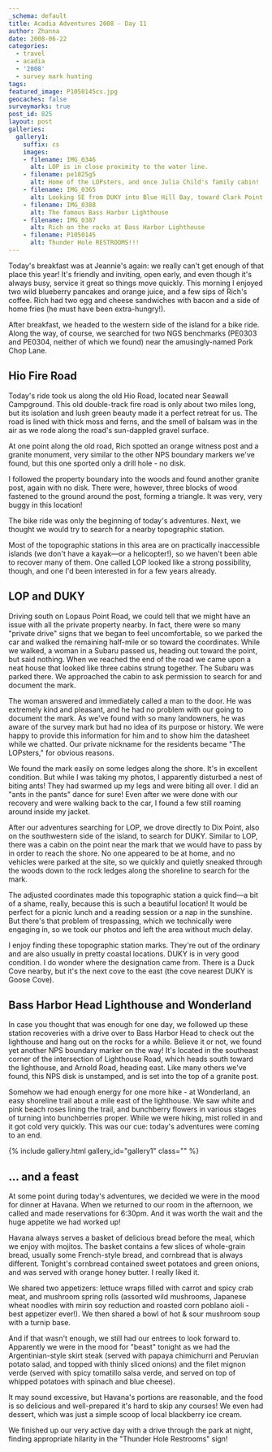 ```yaml
---
_schema: default
title: Acadia Adventures 2008 - Day 11
author: Zhanna
date: 2008-06-22
categories:
  - travel
  - acadia
  - '2008'
  - survey mark hunting
tags:
featured_image: P1050145cs.jpg
geocaches: false
surveymarks: true
post_id: 825
layout: post
galleries:
  gallery1:
    suffix: cs
    images:
    - filename: IMG_0346
      alt: LOP is in close proximity to the water line.
    - filename: pe1825g5
      alt: Home of the LOPsters, and once Julia Child's family cabin!      
    - filename: IMG_0365
      alt: Looking SE from DUKY into Blue Hill Bay, toward Clark Point and Nutter Point       
    - filename: IMG_0388
      alt: The famous Bass Harbor Lighthouse
    - filename: IMG_0387
      alt: Rich on the rocks at Bass Harbor Lighthouse  
    - filename: P1050145
      alt: Thunder Hole RESTROOMS!!!          
---
```


Today's breakfast was at Jeannie's again: we really can't get enough of that place this year! It's friendly and inviting, open early, and even though it's always busy, service it great so things move quickly. This morning I enjoyed two wild blueberry pancakes and orange juice, and a few sips of Rich's coffee. Rich had two egg and cheese sandwiches with bacon and a side of home fries (he must have been extra-hungry!). 

After breakfast, we headed to the western side of the island for a bike ride. Along the way, of course, we searched for two NGS benchmarks (PE0303 and PE0304, neither of which we found) near the amusingly-named Pork Chop Lane.

## Hio Fire Road

Today's ride took us along the old Hio Road, located near Seawall Campground. This old double-track fire road is only about two miles long, but its isolation and lush green beauty made it a perfect retreat for us. The road is lined with thick moss and ferns, and the smell of balsam was in the air as we rode along the road's sun-dappled gravel surface. 

At one point along the old road, Rich spotted an orange witness post and a granite monument, very similar to the other NPS boundary markers we've found, but this one sported only a drill hole - no disk. 

I followed the property boundary into the woods and found another granite post, again with no disk. There were, however, three blocks of wood fastened to the ground around the post, forming a triangle. It was very, very buggy in this location!

The bike ride was only the beginning of today's adventures. Next, we thought we would try to search for a nearby topographic station. 

Most of the topographic stations in this area are on practically inaccessible islands (we don't have a kayak—or a helicopter!), so we haven't been able to recover many of them. One called LOP looked like a strong possibility, though, and one I'd been interested in for a few years already. 

## LOP and DUKY

Driving south on Lopaus Point Road, we could tell that we might have an issue with all the private property nearby. In fact, there were so many "private drive" signs that we began to feel uncomfortable, so we parked the car and walked the remaining half-mile or so toward the coordinates. While we walked, a woman in a Subaru passed us, heading out toward the point, but said nothing. When we reached the end of the road we came upon a neat house that looked like three cabins strung together. The Subaru was parked there. We approached the cabin to ask permission to search for and document the mark.

The woman answered and immediately called a man to the door. He was extremely kind and pleasant, and he had no problem with our going to document the mark. As we've found with so many landowners, he was aware of the survey mark but had no idea of its purpose or history. We were happy to provide this information for him and to show him the datasheet while we chatted. Our private nickname for the residents became "The LOPsters," for obvious reasons.

We found the mark easily on some ledges along the shore. It's in excellent condition. But while I was taking my photos, I apparently disturbed a nest of biting ants! They had swarmed up my legs and were biting all over. I did an "ants in the pants" dance for sure! Even after we were done with our recovery and were walking back to the car, I found a few still roaming around inside my jacket.

After our adventures searching for LOP, we drove directly to Dix Point, also on the southwestern side of the island, to search for DUKY. Similar to LOP, there was a cabin on the point near the mark that we would have to pass by in order to reach the shore. No one appeared to be at home, and no vehicles were parked at the site, so we quickly and quietly sneaked through the woods down to the rock ledges along the shoreline to search for the mark. 

The adjusted coordinates made this topographic station a quick find—a bit of a shame, really, because this is such a beautiful location! It would be perfect for a picnic lunch and a reading session or a nap in the sunshine. But there's that problem of trespassing, which we technically were engaging in, so we took our photos and left the area without much delay.

I enjoy finding these topographic station marks. They're out of the ordinary and are also usually in pretty coastal locations. DUKY is in very good condition. I do wonder where the designation came from. There is a Duck Cove nearby, but it's the next cove to the east (the cove nearest DUKY is Goose Cove).

## Bass Harbor Head Lighthouse and Wonderland

In case you thought that was enough for one day, we followed up these station recoveries with a drive over to Bass Harbor Head to check out the lighthouse and hang out on the rocks for a while. Believe it or not, we found yet another NPS boundary marker on the way! It's located in the southeast corner of the intersection of Lighthouse Road, which heads south toward the lighthouse, and Arnold Road, heading east. Like many others we've found, this NPS disk is unstamped, and is set into the top of a granite post. 

Somehow we had enough energy for one more hike - at Wonderland, an easy shoreline trail about a mile east of the lighthouse. We saw white and pink beach roses lining the trail, and bunchberry flowers in various stages of turning into bunchberries proper. While we were hiking, mist rolled in and it got cold very quickly. This was our cue: today's adventures were coming to an end.

{% include gallery.html gallery_id="gallery1" class="" %}

## ... and a feast

At some point during today's adventures, we decided we were in the mood for dinner at Havana. When we returned to our room in the afternoon, we called and made reservations for 6:30pm. And it was worth the wait and the huge appetite we had worked up! 

Havana always serves a basket of delicious bread before the meal, which we enjoy with mojitos. The basket contains a few slices of whole-grain bread, usually some French-style bread, and cornbread that is always different. Tonight's cornbread contained sweet potatoes and green onions, and was served with orange honey butter. I really liked it.

We shared two appetizers: lettuce wraps filled with carrot and spicy crab meat, and mushroom spring rolls (assorted wild mushrooms, Japanese wheat noodles with mirin soy reduction and roasted corn poblano aioli - best appetizer ever!). We then shared a bowl of hot & sour mushroom soup with a turnip base. 

And if that wasn't enough, we still had our entrees to look forward to. Apparently we were in the mood for "beast" tonight as we had the Argentinian-style skirt steak (served with papaya chimichurri and Peruvian potato salad, and topped with thinly sliced onions) and the filet mignon verde (served with spicy tomatillo salsa verde, and served on top of whipped potatoes with spinach and blue cheese). 

It may sound excessive, but Havana's portions are reasonable, and the food is so delicious and well-prepared it's hard to skip any courses! We even had dessert, which was just a simple scoop of local blackberry ice cream. 

We finished up our very active day with a drive through the park at night, finding appropriate hilarity in the "Thunder Hole Restrooms" sign!
